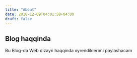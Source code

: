 ```yaml
---
title: "About"
date: 2018-12-09T04:01:58+04:00
draft: false
---
```


## Blog haqqinda

Bu Blog-da Web dizayn haqqinda oyrendiklerimi paylashacam